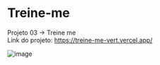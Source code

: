 # Treine-me

Projeto 03 -> Treine me <br/>
Link do projeto: https://treine-me-vert.vercel.app/

![image](https://github.com/Matheus-Neris-Rocha/treine-me/assets/171521660/b60e3b48-58c3-4e4d-82a1-48c4b37cd417)
